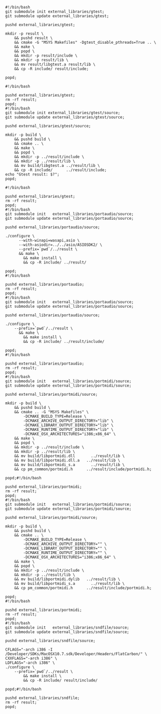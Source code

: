 

    #!/bin/bash
    git submodule init external_libraries/gtest;
    git submodule update external_libraries/gtest;

    pushd external_libraries/gtest;

    mkdir -p result \
    	&& pushd result \
    	&& cmake -G "MSYS Makefiles" -Dgtest_disable_pthreads=True .. \
    	&& make \
    	&& popd \
    	&& mkdir -p result/include \
    	&& mkdir -p result/lib \
    	&& mv result/libgtest.a result/lib \
    	&& cp -R include/ result/include;

    popd;

    #!/bin/bash

    pushd external_libraries/gtest;
    rm -rf result;
    popd;
    #!/bin/bash
    git submodule init external_libraries/gtest/source;
    git submodule update external_libraries/gtest/source;

    pushd external_libraries/gtest/source;

    mkdir -p build \
    	&& pushd build \
    	&& cmake .. \
    	&& make \
    	&& popd \
    	&& mkdir -p ../result/include \
    	&& mkdir -p ../result/lib \
    	&& mv build/libgtest.a ../result/lib \
    	&& cp -R include/      ../result/include;
    echo "Gtest result: $?";
    popd;

    #!/bin/bash

    pushd external_libraries/gtest;
    rm -rf result;
    popd;
    #!/bin/bash
    git submodule init   external_libraries/portaudio/source;
    git submodule update external_libraries/portaudio/source;

    pushd external_libraries/portaudio/source;

    ./configure \
    	  --with-winapi=wasapi,asio \
    	  --with-asiodir=../../asio/ASIOSDK2/ \
    	  --prefix=`pwd`/../result \
    	  && make \
    		&& make install \
    		&& cp -R include/ ../result/

    popd;                                                 
    #!/bin/bash

    pushd external_libraries/portaudio;
    rm -rf result;
    popd;
    #!/bin/bash
    git submodule init   external_libraries/portaudio/source;
    git submodule update external_libraries/portaudio/source;

    pushd external_libraries/portaudio/source;

    ./configure \
        --prefix=`pwd`/../result \
    	  && make \
    		&& make install \
    		&& cp -R include/ ../result/include/

    popd;
    #!/bin/bash

    pushd external_libraries/portaudio;
    rm -rf result;
    popd;
    #!/bin/bash
    git submodule init   external_libraries/portmidi/source;
    git submodule update external_libraries/portmidi/source;

    pushd external_libraries/portmidi/source;

    mkdir -p build \
      	&& pushd build \
      	&& cmake .. -G "MSYS Makefiles" \
      	    -DCMAKE_BUILD_TYPE=Release \
      	    -DCMAKE_ARCHIVE_OUTPUT_DIRECTORY="lib" \
      	    -DCMAKE_LIBRARY_OUTPUT_DIRECTORY="lib" \
      	    -DCMAKE_RUNTIME_OUTPUT_DIRECTORY="lib" \
      	    -DCMAKE_OSX_ARCHITECTURES="i386;x86_64" \
      	&& make \
      	&& popd \
      	&& mkdir -p ../result/include \
      	&& mkdir -p ../result/lib \
      	&& mv build/libportmidi.dll 	  ../result/lib \
      	&& mv build/libportmidi.dll.a   ../result/lib \
      	&& mv build/libportmidi_s.a  	  ../result/lib \
      	&& cp pm_common/portmidi.h      ../result/include/portmidi.h;

    popd;#!/bin/bash

    pushd external_libraries/portmidi;
    rm -rf result;
    popd;
    #!/bin/bash
    git submodule init   external_libraries/portmidi/source;
    git submodule update external_libraries/portmidi/source;

    pushd external_libraries/portmidi/source;

    mkdir -p build \
      	&& pushd build \
      	&& cmake .. \
      	    -DCMAKE_BUILD_TYPE=Release \
      	    -DCMAKE_ARCHIVE_OUTPUT_DIRECTORY="" \
      	    -DCMAKE_LIBRARY_OUTPUT_DIRECTORY="" \
      	    -DCMAKE_RUNTIME_OUTPUT_DIRECTORY="" \
      	    -DCMAKE_OSX_ARCHITECTURES="i386;x86_64" \
      	&& make \
      	&& popd \
      	&& mkdir -p ../result/include \
      	&& mkdir -p ../result/lib \
      	&& mv build/libportmidi.dylib 	../result/lib \
      	&& mv build/libportmidi_s.a  	  ../result/lib \
      	&& cp pm_common/portmidi.h      ../result/include/portmidi.h;

    popd;
    #!/bin/bash

    pushd external_libraries/portmidi;
    rm -rf result;
    popd;
    #!/bin/bash
    git submodule init   external_libraries/sndfile/source;
    git submodule update external_libraries/sndfile/source;

    pushd external_libraries/sndfile/source;

    CFLAGS="-arch i386 -I /Developer/SDKs/MacOSX10.7.sdk/Developer/Headers/FlatCarbon/" \
    CXXFLAGS="-arch i386" \
    LDFLAGS="-arch i386" \
    ./configure \
        --prefix=`pwd`/../result \
    		&& make install \
    		&& cp -R include/ result/include/

    popd;#!/bin/bash

    pushd external_libraries/sndfile;
    rm -rf result;
    popd;
